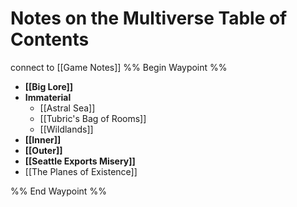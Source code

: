 # Notes on the Multiverse Table of Contents
connect to [[Game Notes]]
%% Begin Waypoint %%
- **[[Big Lore]]**
- **Immaterial**
	- [[Astral Sea]]
	- [[Tubric's Bag of Rooms]]
	- [[Wildlands]]
- **[[Inner]]**
- **[[Outer]]**
- **[[Seattle Exports Misery]]**
- [[The Planes of Existence]]

%% End Waypoint %%